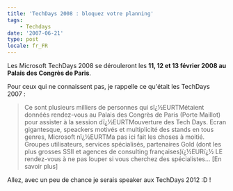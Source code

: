 ```yaml
---
title: 'TechDays 2008 : bloquez votre planning'
tags:
    - Techdays
date: '2007-06-21'
type: post
locale: fr_FR
---
```


Les Microsoft TechDays 2008 se dérouleront les **11, 12 et 13 février 2008 au Palais des Congrès de Paris**.

[](http://blogs.technet.com/b/mstechdays/archive/2007/06/20/exclu-microsoft-techdays-2008-r-servez-d-j-les-dates.aspx)

Pour ceux qui ne connaissent pas, je rappelle ce qu'était les TechDays 2007&nbsp;:

> Ce sont plusieurs milliers de personnes qui sï¿½EURTMétaient donnéés rendez-vous au Palais des Congrès de Paris (Porte Maillot) pour assister à la session dï¿½EURTMouverture des Tech Days. Ecran gigantesque, speackers motivés et multiplicité des stands en tous genres, Microsoft nï¿½EURTMa pas ici fait les choses à moitié. Groupes utilisateurs, services spécialisés, partenaires Gold (dont les plus grosses SSII et agences de consulting françaises)ï¿½EURï¿½ LE rendez-vous à ne pas louper si vous cherchez des spécialistes… [En savoir plus]

Allez, avec un peu de chance je serais speaker aux TechDays 2012&nbsp;:D&nbsp;!